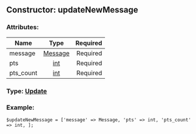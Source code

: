 ## Constructor: updateNewMessage  

### Attributes:

| Name     |    Type       | Required |
|----------|:-------------:|---------:|
|message|[Message](../types/Message.md) | Required|
|pts|[int](../types/int.md) | Required|
|pts\_count|[int](../types/int.md) | Required|


### Type: [Update](../types/Update.md)

### Example:


```
$updateNewMessage = ['message' => Message, 'pts' => int, 'pts_count' => int, ];
```
